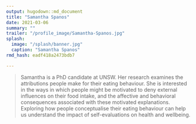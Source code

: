 ```yaml
---
output: hugodown::md_document
title: "Samantha Spanos"
date: 2021-03-06
summary: ""
trailer: "/profile_image/Samantha-Spanos.jpg"
splash:
  image: "/splash/banner.jpg"
  caption: "Samantha Spanos"
rmd_hash: eadf418a2473bdb7

---
```


> Samantha is a PhD candidate at UNSW. Her research examines the attributions people make for their eating behaviour. She is interested in the ways in which people might be motivated to deny external influences on their food intake, and the affective and behavioral consequences associated with these motivated explanations. Exploring how people conceptualise their eating behaviour can help us understand the impact of self-evaluations on health and wellbeing.

